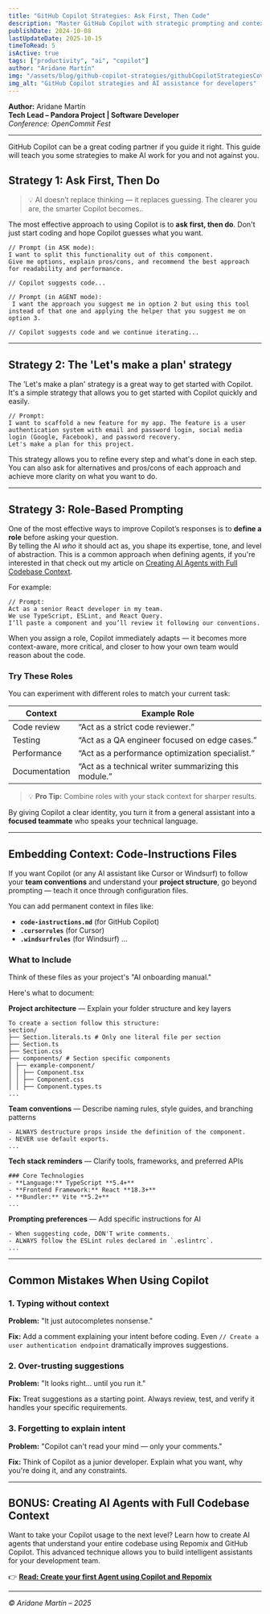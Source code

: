 ```yaml
---
title: "GitHub Copilot Strategies: Ask First, Then Code"
description: "Master GitHub Copilot with strategic prompting and context management. Learn how to guide AI assistance effectively and make Copilot work for you."
publishDate: 2024-10-08
lastUpdateDate: 2025-10-15
timeToRead: 5
isActive: true
tags: ["productivity", "ai", "copilot"]
author: "Aridane Martín"
img: "/assets/blog/github-copilot-strategies/githubCopilotStrategiesCover.webp"
img_alt: "GitHub Copilot strategies and AI assistance for developers"
---
```


**Author:** Aridane Martín  
**Tech Lead – Pandora Project | Software Developer**  
_Conference: OpenCommit Fest_

---

GitHub Copilot can be a great coding partner if you guide it right. This guide will teach you some strategies to make AI work for you and not against you.


## Strategy 1: Ask First, Then Do

> 💡 AI doesn’t replace thinking — it replaces guessing. The clearer you are, the smarter Copilot becomes..


The most effective approach to using Copilot is to **ask first, then do**. Don't just start coding and hope Copilot guesses what you want.

   ```text
   // Prompt (in ASK mode):
   I want to split this functionality out of this component.
   Give me options, explain pros/cons, and recommend the best approach for readability and performance.

   // Copilot suggests code...

   // Prompt (in AGENT mode):
    I want the approach you suggest me in option 2 but using this tool instead of that one and applying the helper that you suggest me on option 3.

   // Copilot suggests code and we continue iterating...

   ```

---

## Strategy 2: The 'Let's make a plan' strategy

The 'Let's make a plan' strategy is a great way to get started with Copilot. It's a simple strategy that allows you to get started with Copilot quickly and easily.

```text
// Prompt:
I want to scaffold a new feature for my app. The feature is a user authentication system with email and password login, social media login (Google, Facebook), and password recovery.
Let's make a plan for this project.
```

This strategy allows you to refine every step and what's done in each step. You can also ask for alternatives and pros/cons of each approach and achieve more clarity on what you want to do.

---

## Strategy 3: Role-Based Prompting

One of the most effective ways to improve Copilot’s responses is to **define a role** before asking your question.  
By telling the AI *who* it should act as, you shape its expertise, tone, and level of abstraction. This is a common approach when defining agents, if you're interested in that check out my article on [Creating AI Agents with Full Codebase Context](/blog/create-first-agent-copilot-repomix).

For example:

```text
// Prompt:
Act as a senior React developer in my team.
We use TypeScript, ESLint, and React Query.
I’ll paste a component and you’ll review it following our conventions.
````

When you assign a role, Copilot immediately adapts — it becomes more context-aware, more critical, and closer to how your own team would reason about the code. 

### Try These Roles

You can experiment with different roles to match your current task:

| Context       | Example Role                                         |
| ------------- | ---------------------------------------------------- |
| Code review   | “Act as a strict code reviewer.”                     |
| Testing       | “Act as a QA engineer focused on edge cases.”        |
| Performance   | “Act as a performance optimization specialist.”      |
| Documentation | “Act as a technical writer summarizing this module.” |

> 💡 **Pro Tip:** Combine roles with your stack context for sharper results.

By giving Copilot a clear identity, you turn it from a general assistant into a **focused teammate** who speaks your technical language.

---

## Embedding Context: Code-Instructions Files

If you want Copilot (or any AI assistant like Cursor or Windsurf) to follow your **team conventions** and understand your **project structure**, go beyond prompting — teach it once through configuration files.

You can add permanent context in files like:

- **`code-instructions.md`** (for GitHub Copilot)
- **`.cursorrules`** (for Cursor)
- **`.windsurfrules`** (for Windsurf)
...

### What to Include

Think of these files as your project's "AI onboarding manual."  

Here's what to document:

**Project architecture** — Explain your folder structure and key layers

```text
To create a section follow this structure:
section/
├── Section.literals.ts # Only one literal file per section
├── Section.ts
├── Section.css
├── components/ # Section specific components
│ ├── example-component/
│ │ ├── Component.tsx 
│ │ ├── Component.css
│ │ ├── Component.types.ts
...
```

**Team conventions** — Describe naming rules, style guides, and branching patterns

```text
- ALWAYS destructure props inside the definition of the component.
- NEVER use default exports.
...
```

**Tech stack reminders** — Clarify tools, frameworks, and preferred APIs

```text
### Core Technologies
- **Language:** TypeScript **5.4+**
- **Frontend Framework:** React **18.3+**
- **Bundler:** Vite **5.2+**
...
```

**Prompting preferences** — Add specific instructions for AI

```text
- When suggesting code, DON'T write comments.
- ALWAYS follow the ESLint rules declared in `.eslintrc`.
...
```


---

## Common Mistakes When Using Copilot

### 1. Typing without context

**Problem:** "It just autocompletes nonsense."

**Fix:** Add a comment explaining your intent before coding. Even `// Create a user authentication endpoint` dramatically improves suggestions.

### 2. Over-trusting suggestions

**Problem:** "It looks right… until you run it."

**Fix:** Treat suggestions as a starting point. Always review, test, and verify it handles your specific requirements.

### 3. Forgetting to explain intent

**Problem:** "Copilot can't read your mind — only your comments."

**Fix:** Think of Copilot as a junior developer. Explain what you want, why you're doing it, and any constraints.

---


## BONUS: Creating AI Agents with Full Codebase Context

Want to take your Copilot usage to the next level? Learn how to create AI agents that understand your entire codebase using Repomix and GitHub Copilot. This advanced technique allows you to build intelligent assistants for your development team.

👉 **[Read: Create your first Agent using Copilot and Repomix](/blog/create-first-agent-copilot-repomix)**

---



_© Aridane Martín – 2025_
